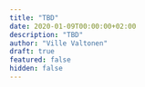 ```yaml
---
title: "TBD"
date: 2020-01-09T00:00:00+02:00
description: "TBD"
author: "Ville Valtonen"
draft: true
featured: false
hidden: false
---
```

